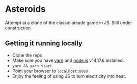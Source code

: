# Asteroids

Attempt at a clone of the classic arcade game in JS. Still under construction.

## Getting it running locally

* Clone the repo.
* Make sure you have [yarn](https://yarnpkg.com/) and [node.js](https://nodejs.org/) v14.17.6 installed.
* `yarn && yarn start`
* Point your browser to `localhost:8080`
* Enjoy the feeling of using JS to turn electricity into heat.
